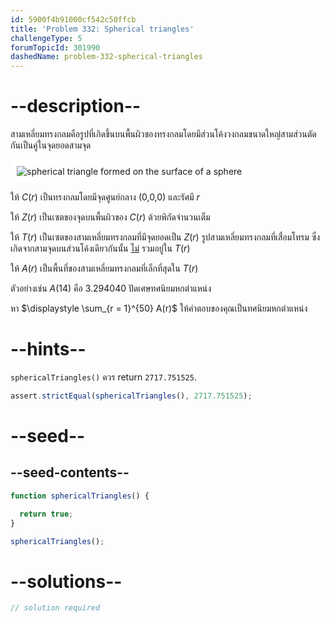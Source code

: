 ```yaml
---
id: 5900f4b91000cf542c50ffcb
title: 'Problem 332: Spherical triangles'
challengeType: 5
forumTopicId: 301990
dashedName: problem-332-spherical-triangles
---
```


# --description--

สามเหลี่ยมทรงกลมคือรูปที่เกิดขึ้นบนพื้นผิวของทรงกลมโดยมีส่วนโค้งวงกลมขนาดใหญ่สามส่วนตัดกันเป็นคู่ในจุดยอดสามจุด

<img class="img-responsive center-block" alt="spherical triangle formed on the surface of a sphere" src="https://cdn.freecodecamp.org/curriculum/project-euler/spherical-triangles.jpg" style="background-color: white; padding: 10px;">

ให้ $C(r)$ เป็นทรงกลมโดยมีจุดศูนย์กลาง (0,0,0) และรัศมี $r$

ให้ $Z(r)$ เป็นเซตของจุดบนพื้นผิวของ $C(r)$ ด้วยพิกัดจำนวนเต็ม

ให้ $T(r)$ เป็นเซตของสามเหลี่ยมทรงกลมที่มีจุดยอดเป็น $Z(r)$ รูปสามเหลี่ยมทรงกลมที่เสื่อมโทรม ซึ่งเกิดจากสามจุดบนส่วนโค้งเดียวกันนั้น <u>ไม่</u> รวมอยู่ใน $T(r)$

ให้ $A(r)$ เป็นพื้นที่ของสามเหลี่ยมทรงกลมที่เล็กที่สุดใน $T(r)$

ตัวอย่างเช่น $A(14)$ คือ 3.294040 ปัดเศษทศนิยมหกตำแหน่ง

หา $\displaystyle \sum_{r = 1}^{50} A(r)$ ให้คำตอบของคุณเป็นทศนิยมหกตำแหน่ง

# --hints--

`sphericalTriangles()` ควร return `2717.751525`.

```js
assert.strictEqual(sphericalTriangles(), 2717.751525);
```

# --seed--

## --seed-contents--

```js
function sphericalTriangles() {

  return true;
}

sphericalTriangles();
```

# --solutions--

```js
// solution required
```
